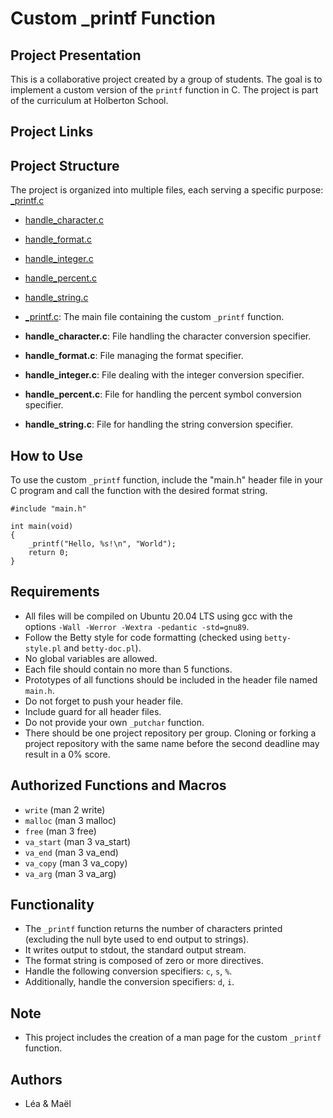 # Custom _printf Function

## Project Presentation

This is a collaborative project created by a group of students. The goal is to implement a custom version of the `printf` function in C. The project is part of the curriculum at Holberton School.

## Project Links


## Project Structure

The project is organized into multiple files, each serving a specific purpose:
[\_printf.c](https://github.com/L344S/holbertonschool-printf/blob/main/_printf.c)
- [handle_character.c](https://github.com/L344S/holbertonschool-printf/blob/main/handle_character.c)
- [handle_format.c](https://github.com/L344S/holbertonschool-printf/blob/main/handle_format.c)
- [handle_integer.c](https://github.com/L344S/holbertonschool-printf/blob/main/handle_integer.c)
- [handle_percent.c](https://github.com/L344S/holbertonschool-printf/blob/main/handle_percent.c)
- [handle_string.c](https://github.com/L344S/holbertonschool-printf/blob/main/handle_string.c)


- [\_printf.c](https://github.com/L344S/holbertonschool-printf/blob/main/_printf.c): The main file containing the custom `_printf` function.
- **handle_character.c**: File handling the character conversion specifier.
- **handle_format.c**: File managing the format specifier.
- **handle_integer.c**: File dealing with the integer conversion specifier.
- **handle_percent.c**: File for handling the percent symbol conversion specifier.
- **handle_string.c**: File for handling the string conversion specifier.

## How to Use

To use the custom `_printf` function, include the "main.h" header file in your C program and call the function with the desired format string.

```
#include "main.h"

int main(void)
{
    _printf("Hello, %s!\n", "World");
    return 0;
}
```
## Requirements

- All files will be compiled on Ubuntu 20.04 LTS using gcc with the options `-Wall -Werror -Wextra -pedantic -std=gnu89`.
- Follow the Betty style for code formatting (checked using `betty-style.pl` and `betty-doc.pl`).
- No global variables are allowed.
- Each file should contain no more than 5 functions.
- Prototypes of all functions should be included in the header file named `main.h`.
- Do not forget to push your header file.
- Include guard for all header files.
- Do not provide your own `_putchar` function.
- There should be one project repository per group. Cloning or forking a project repository with the same name before the second deadline may result in a 0% score.

## Authorized Functions and Macros

- `write` (man 2 write)
- `malloc` (man 3 malloc)
- `free` (man 3 free)
- `va_start` (man 3 va_start)
- `va_end` (man 3 va_end)
- `va_copy` (man 3 va_copy)
- `va_arg` (man 3 va_arg)

## Functionality

- The `_printf` function returns the number of characters printed (excluding the null byte used to end output to strings).
- It writes output to stdout, the standard output stream.
- The format string is composed of zero or more directives.
- Handle the following conversion specifiers: `c`, `s`, `%`.
- Additionally, handle the conversion specifiers: `d`, `i`.

## Note

- This project includes the creation of a man page for the custom `_printf` function.

## Authors

- Léa & Maël

